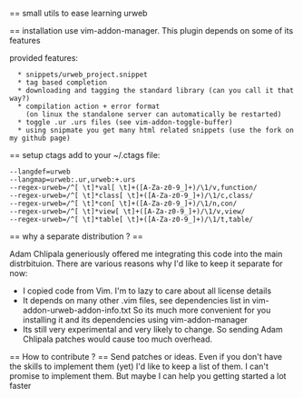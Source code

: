 == small utils to ease learning urweb

== installation
use vim-addon-manager. This plugin depends on some of its features

provided features:

      * snippets/urweb_project.snippet
      * tag based completion
      * downloading and tagging the standard library (can you call it that way?)
      * compilation action + error format
        (on linux the standalone server can automatically be restarted)
      * toggle .ur .urs files (see vim-addon-toggle-buffer)
      * using snipmate you get many html related snippets (use the fork on my github page)

== setup ctags
add to your ~/.ctags file:

    --langdef=urweb
    --langmap=urweb:.ur,urweb:+.urs
    --regex-urweb=/^[ \t]*val[ \t]+([A-Za-z0-9_]+)/\1/v,function/
    --regex-urweb=/^[ \t]*class[ \t]+([A-Za-z0-9_]+)/\1/c,class/
    --regex-urweb=/^[ \t]*con[ \t]+([A-Za-z0-9_]+)/\1/n,con/
    --regex-urweb=/^[ \t]*view[ \t]+([A-Za-z0-9_]+)/\1/v,view/
    --regex-urweb=/^[ \t]*table[ \t]+([A-Za-z0-9_]+)/\1/t,table/

== why a separate distribution ? ==

Adam Chlipala generiously offered me integrating this code into the main
distrbituion. There are various reasons why I'd like to keep it separate for
now:

  - I copied code from Vim. I'm to lazy to care about all license details
  - It depends on many other .vim files, see dependencies list in
    vim-addon-urweb-addon-info.txt
    So its much more convenient for you installing it and its dependencies using
    vim-addon-manager
  - Its still very experimental and very likely to change. So sending Adam
    Chlipala patches would cause too much overhead.

== How to contribute ? ==
Send patches or ideas. Even if you don't have the skills to implement them
(yet) I'd like to keep a list of them. I can't promise to implement them.
But maybe I can help you getting started a lot faster
